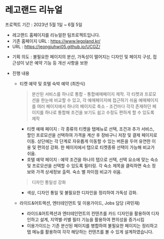 # 레고랜드 리뉴얼
프로젝트 기간 : 2023년 5월 1일 ~ 6월 5일
- 레고랜드 홈페이지를 리뉴얼한 팀프로젝트입니다.
- 기존 홈페이지 URL : https://www.legoland.kr/
- URL : https://jeongjuhwi05.github.io/UCGZ/

* 기획 의도
    : 불필요한 페이지의 분산, 가독성이 떨어지는 디자인 및 페이지 구성, 접근성이 낮은 예약 기능 등 개선 사항을 보완

* 진행 내용
    - 티켓 예약 및 호텔 숙박 예약 (최찬식)
      > 분산된 서비스를 하나로 통합 - 통합예매페이지 제작. 각 티켓과 프로모션을 한눈에 비교할 수 있고, 각 예매페이지에 접근하기 쉬움
      > 예매페이지를 여러 페이지에서 하나의 페이지로 축소 - 조건마다 각각 존재하던 페이지를 하나로 통합해 조건을 보기도 쉽고 수정도 편하게 할 수 있도록 제작
        - 티켓 예매 페이지 : 각 종류의 티켓을 탭메뉴로 선택, 조건과 추가 서비스, 할인 프로모션을 선택하여 가격을 계산 후 장바구니 저장 및 결제 페이지로 이동.
            상단에는 각 단계로 자유롭게 이동할 수 있는 버튼을 두어 유연한 이용 및 편의성 강화.
            한 페이지에서 탭으로 티켓종류 선택이 가능해 비교가 쉬움.
        - 호텔 예약 페이지 : 예약 조건을 하나의 탭으로 선택, 선택 요소에 맞는 숙소 및 프로모션을 선택할 수 있도록 필터링.
            각 숙소 제목을 클릭하면 숙소 정보와 가격 상세정보 출력.
            숙소 별 차이점 비교가 쉬움.
      > 디자인 통일성 강화
        - 색상, 디자인 통일 및 불필요한 디자인을 정리하여 가독성 강화.
     
  - 라이드&어트랙션, 엔터테인먼트 및 이용가이드, Jobs 담당 (곽민재)
     - 라이드&어트랙션과 엔터테인먼트의 컨텐츠를 카드 디자인을 활용하여 디자인하고 설계,
       지역별·키별 필터 기능을 활용하여 편의성을 증가시킴
     - 이용가이드는 기존 분산된 페이지를 병합하여 불필요한 페이지는 정리하고
       탭 메뉴를 활용하여 각각 해당하는 컨텐츠를 볼 수 있게 설계하였습니다.
